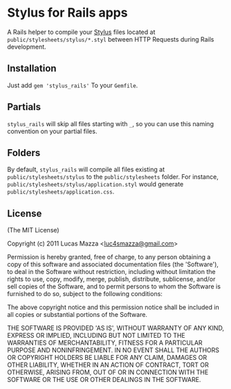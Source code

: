 # Stylus for Rails apps

A Rails helper to compile your [Stylus](https://github.com/LearnBoost/stylus) files located at `public/stylesheets/stylus/*.styl` between HTTP Requests during Rails development.


## Installation

Just add `gem 'stylus_rails'` To your `Gemfile`.

## Partials

`stylus_rails` will skip all files starting with `_`, so you can use this naming convention on your partial files.

## Folders

By default, `stylus_rails` will compile all files existing at `public/stylesheets/stylus` to the `public/stylesheets` folder. For instance, `public/stylesheets/stylus/application.styl` would generate `public/stylesheets/application.css`.

## License

(The MIT License)

Copyright (c) 2011 Lucas Mazza &lt;luc4smazza@gmail.com&gt;

Permission is hereby granted, free of charge, to any person obtaining
a copy of this software and associated documentation files (the
'Software'), to deal in the Software without restriction, including
without limitation the rights to use, copy, modify, merge, publish,
distribute, sublicense, and/or sell copies of the Software, and to
permit persons to whom the Software is furnished to do so, subject to
the following conditions:

The above copyright notice and this permission notice shall be
included in all copies or substantial portions of the Software.

THE SOFTWARE IS PROVIDED 'AS IS', WITHOUT WARRANTY OF ANY KIND,
EXPRESS OR IMPLIED, INCLUDING BUT NOT LIMITED TO THE WARRANTIES OF
MERCHANTABILITY, FITNESS FOR A PARTICULAR PURPOSE AND NONINFRINGEMENT.
IN NO EVENT SHALL THE AUTHORS OR COPYRIGHT HOLDERS BE LIABLE FOR ANY
CLAIM, DAMAGES OR OTHER LIABILITY, WHETHER IN AN ACTION OF CONTRACT,
TORT OR OTHERWISE, ARISING FROM, OUT OF OR IN CONNECTION WITH THE
SOFTWARE OR THE USE OR OTHER DEALINGS IN THE SOFTWARE.